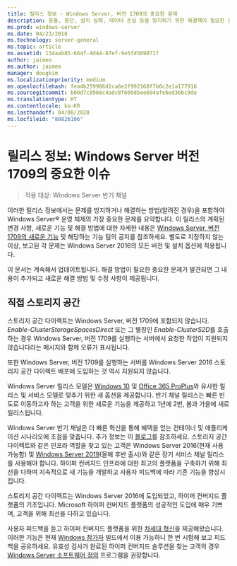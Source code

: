 ```yaml
---
title: 릴리스 정보 - Windows Server, 버전 1709의 중요한 문제
description: 충돌, 중단, 설치 실패, 데이터 손실 등을 방지하기 위한 해결책이 필요한 중요한 문제를 요약합니다.
ms.prod: windows-server
ms.date: 04/23/2018
ms.technology: server-general
ms.topic: article
ms.assetid: 134aab85-664f-4d44-87ef-9e5fd389071f
author: jaimeo
ms.author: jaimeo
manager: dougkim
ms.localizationpriority: medium
ms.openlocfilehash: fea4b259986d1ca6e2f992168f7b0c2e1a177916
ms.sourcegitcommit: b00d7c8968c4adc8f699dbee694afe6ed36bc9de
ms.translationtype: HT
ms.contentlocale: ko-KR
ms.lasthandoff: 04/08/2020
ms.locfileid: "80826106"
---
```

# <a name="release-notes-important-issues-in-windows-server-version-1709"></a>릴리스 정보: Windows Server 버전 1709의 중요한 이슈

>적용 대상: Windows Server 반기 채널

이러한 릴리스 정보에서는 문제를 방지하거나 해결하는 방법(알려진 경우)을 포함하여 Windows Server&reg; 운영 체제의 가장 중요한 문제를 요약합니다. 이 릴리스의 계획된 변경 사항, 새로운 기능 및 해결 방법에 대한 자세한 내용은 [Windows Server, 버전 1709의 새로운 기능](whats-new-in-windows-server-1709.md) 및 해당하는 기능 팀의 공지를 참조하세요. 별도로 지정하지 않는 이상, 보고된 각 문제는 Windows Server 2016의 모든 버전 및 설치 옵션에 적용됩니다.  

이 문서는 계속해서 업데이트됩니다. 해결 방법이 필요한 중요한 문제가 발견되면 그 내용이 추가되고 새로운 해결 방법 및 수정 사항이 제공됩니다.  
  
## <a name="storage-spaces-direct"></a>직접 스토리지 공간
[comment]: # (ID: unknown; Submitter: stevenek; state: signed off)  
스토리지 공간 다이렉트는 Windows Server, 버전 1709에 포함되지 않습니다. *Enable-ClusterStorageSpacesDirect* 또는 그 별칭인 *Enable-ClusterS2D*를 호출하는 경우 Windows Server, 버전 1709를 실행하는 서버에서 요청한 작업이 지원되지 않습니다라는 메시지와 함께 오류가 표시됩니다.

또한 Windows Server, 버전 1709를 실행하는 서버를 Windows Server 2016 스토리지 공간 다이렉트 배포에 도입하는 것 역시 지원되지 않습니다.

Windows Server 릴리스 모델은 [Windows 10](https://docs.microsoft.com/windows/deployment/update/waas-overview) 및 [Office 365 ProPlus](https://support.office.com/article/Overview-of-the-upcoming-changes-to-Office-365-ProPlus-update-management-78b33779-9356-4cdf-9d2c-08350ef05cca?ui=en-US&rs=en-US&ad=US)와 유사한 릴리스 및 서비스 모델로 맞추기 위한 새 옵션을 제공합니다. 반기 채널 릴리스는 빠른 빈도로 이동하고자 하는 고객을 위한 새로운 기능을 제공하고 1년에 2번, 봄과 가을에 새로 릴리스됩니다.

Windows Server 반기 채널은 더 빠른 혁신을 통해 혜택을 얻는 컨테이너 및 애플리케이션 시나리오에 초점을 맞춥니다. 추가 정보는 이 [블로그](https://cloudblogs.microsoft.com/windowsserver/2018/03/29/windows-server-semi-annual-channel-update)를 참조하세요. 스토리지 공간 다이렉트와 같은 인프라 역할을 찾고 있는 고객은 Windows Server 2016(현재 사용 가능함) 및 [Windows Server 2019](https://cloudblogs.microsoft.com/windowsserver/2018/03/20/introducing-windows-server-2019-now-available-in-preview)(올해 후반 출시)와 같은 장기 서비스 채널 릴리스를 사용해야 합니다. 하이퍼 컨버지드 인프라에 대한 최고의 플랫폼을 구축하기 위해 최선을 다하며 지속적으로 새 기능을 개발하고 사용자 피드백에 따라 기존 기능을 향상시킵니다. 

스토리지 공간 다이렉트는 Windows Server 2016에 도입되었고, 하이퍼 컨버지드 플랫폼의 기초입니다. Microsoft 하이퍼 컨버지드 플랫폼의 성공적인 도입에 매우 기쁘며, 고객을 위해 최선을 다하고 있습니다.

사용자 피드백을 듣고 하이퍼 컨버지드 플랫폼을 위한 [차세대 혁신](https://blogs.technet.microsoft.com/windowsserver/2017/09/07/sneak-peek-2-windows-server-version-1709-hyper-converged-infrastructure/)을 제공해왔습니다. 이러한 기능은 현재 [Windows 참가자](https://insider.windows.com/for-business/) 빌드에서 이용 가능하니 한 번 시험해 보고 피드백을 공유하세요. 유효성 검사가 완료된 하이퍼 컨버지드 솔루션을 찾는 고객의 경우 [Windows Server 소프트웨어 정의](https://microsoft.com/wssd) 프로그램을 권장합니다.
